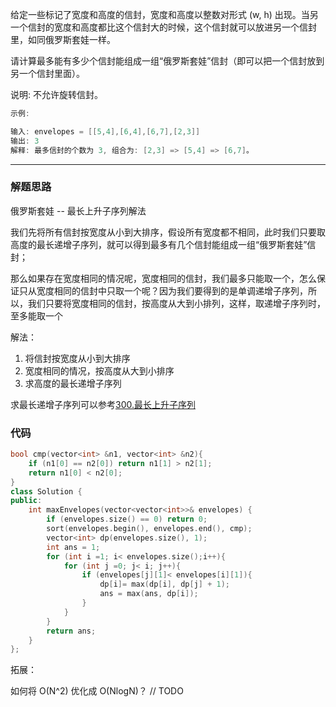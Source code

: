 给定一些标记了宽度和高度的信封，宽度和高度以整数对形式 (w, h) 出现。当另一个信封的宽度和高度都比这个信封大的时候，这个信封就可以放进另一个信封里，如同俄罗斯套娃一样。

请计算最多能有多少个信封能组成一组“俄罗斯套娃”信封（即可以把一个信封放到另一个信封里面）。

说明:
不允许旋转信封。

```cpp
示例:

输入: envelopes = [[5,4],[6,4],[6,7],[2,3]]
输出: 3
解释: 最多信封的个数为 3, 组合为: [2,3] => [5,4] => [6,7]。
```

---

### 解题思路

俄罗斯套娃 -- 最长上升子序列解法

我们先将所有信封按宽度从小到大排序，假设所有宽度都不相同，此时我们只要取高度的最长递增子序列，就可以得到最多有几个信封能组成一组“俄罗斯套娃”信封；

那么如果存在宽度相同的情况呢，宽度相同的信封，我们最多只能取一个，怎么保证只从宽度相同的信封中只取一个呢？因为我们要得到的是单调递增子序列，所以，我们只要将宽度相同的信封，按高度从大到小排列，这样，取递增子序列时，至多能取一个

解法：

1. 将信封按宽度从小到大排序
2. 宽度相同的情况，按高度从大到小排序
3. 求高度的最长递增子序列

求最长递增子序列可以参考[300.最长上升子序列](https://leetcode-cn.com/problems/longest-increasing-subsequence/)

### 代码

```cpp
bool cmp(vector<int> &n1, vector<int> &n2){
    if (n1[0] == n2[0]) return n1[1] > n2[1];
    return n1[0] < n2[0];
}
class Solution {
public:
    int maxEnvelopes(vector<vector<int>>& envelopes) {
        if (envelopes.size() == 0) return 0;
        sort(envelopes.begin(), envelopes.end(), cmp);
        vector<int> dp(envelopes.size(), 1);
        int ans = 1;
        for (int i =1; i< envelopes.size();i++){
            for (int j =0; j< i; j++){
                if (envelopes[j][1]< envelopes[i][1]){
                    dp[i]= max(dp[i], dp[j] + 1);
                    ans = max(ans, dp[i]);
                }
            }
        }
        return ans;
    }
};
```

拓展：

如何将 O(N^2) 优化成 O(NlogN)？ // TODO

